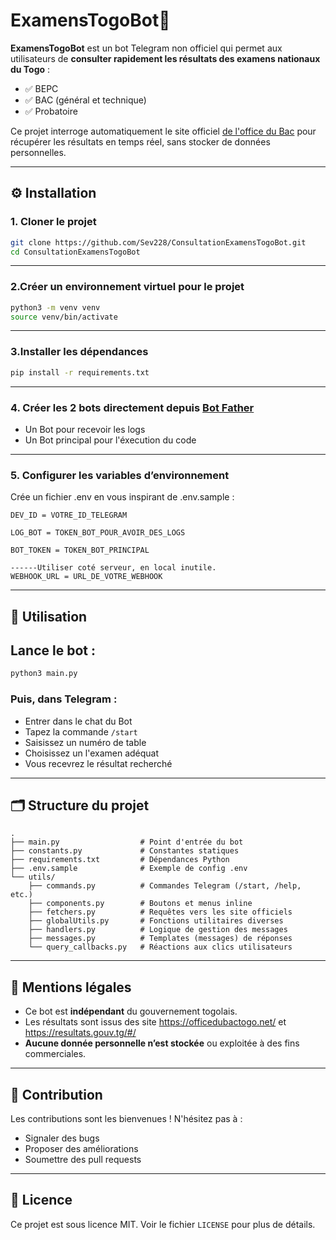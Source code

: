 # ExamensTogoBot🤖

**ExamensTogoBot** est un bot Telegram non officiel qui permet aux utilisateurs de **consulter rapidement les résultats des examens nationaux du Togo** :
- ✅ BEPC
- ✅ BAC (général et technique)
- ✅ Probatoire

Ce projet interroge automatiquement le site officiel [de l'office du Bac](https://officedubactogo.net) pour récupérer les résultats en temps réel, sans stocker de données personnelles.

---

## ⚙️ Installation

### 1. Cloner le projet

```bash
git clone https://github.com/Sev228/ConsultationExamensTogoBot.git
cd ConsultationExamensTogoBot
```
---

### 2.Créer un environnement virtuel pour le projet
```bash
python3 -m venv venv
source venv/bin/activate
```
---

### 3.Installer les dépendances
```bash
pip install -r requirements.txt
```
---


### 4. Créer les 2 bots directement depuis [Bot Father](https://telegram.me/BotFather/)
- Un Bot pour recevoir les logs
- Un Bot principal pour l'éxecution du code
---

### 5. Configurer les variables d’environnement

Crée un fichier .env en vous inspirant de .env.sample :
```
DEV_ID = VOTRE_ID_TELEGRAM

LOG_BOT = TOKEN_BOT_POUR_AVOIR_DES_LOGS

BOT_TOKEN = TOKEN_BOT_PRINCIPAL

------Utiliser coté serveur, en local inutile.
WEBHOOK_URL = URL_DE_VOTRE_WEBHOOK
```
---

## 🚀 Utilisation
## Lance le bot :
```bash
python3 main.py
```
### Puis, dans Telegram :

* Entrer dans le chat du Bot
* Tapez la commande `/start`
* Saisissez un numéro de table
* Choisissez un l'examen adéquat
* Vous recevrez le résultat recherché
---

## 🗂️ Structure du projet

```
.
├── main.py                  # Point d'entrée du bot
├── constants.py             # Constantes statiques
├── requirements.txt         # Dépendances Python
├── .env.sample              # Exemple de config .env
└── utils/
    ├── commands.py          # Commandes Telegram (/start, /help, etc.)
    ├── components.py        # Boutons et menus inline
    ├── fetchers.py          # Requêtes vers les site officiels
    ├── globalUtils.py       # Fonctions utilitaires diverses
    ├── handlers.py          # Logique de gestion des messages
    ├── messages.py          # Templates (messages) de réponses
    └── query_callbacks.py   # Réactions aux clics utilisateurs
```
---

## 🔐 Mentions légales

* Ce bot est **indépendant** du gouvernement togolais.
* Les résultats sont issus des site https://officedubactogo.net/ et https://resultats.gouv.tg/#/ 
* **Aucune donnée personnelle n’est stockée** ou exploitée à des fins commerciales.
---

## 🤝 Contribution

Les contributions sont les bienvenues ! N'hésitez pas à :

- Signaler des bugs
- Proposer des améliorations
- Soumettre des pull requests

---

## 📄 Licence

Ce projet est sous licence MIT. Voir le fichier `LICENSE` pour plus de détails.